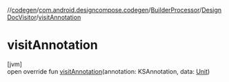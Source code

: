 //[codegen](../../../../index.md)/[com.android.designcompose.codegen](../../index.md)/[BuilderProcessor](../index.md)/[DesignDocVisitor](index.md)/[visitAnnotation](visit-annotation.md)

# visitAnnotation

[jvm]\
open override fun [visitAnnotation](visit-annotation.md)(annotation: KSAnnotation, data: [Unit](https://kotlinlang.org/api/latest/jvm/stdlib/kotlin/-unit/index.html))
